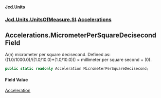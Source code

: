 #### [Jcd.Units](index.md 'index')
### [Jcd.Units.UnitsOfMeasure.SI](Jcd.Units.UnitsOfMeasure.SI.md 'Jcd.Units.UnitsOfMeasure.SI').[Accelerations](Accelerations.md 'Jcd.Units.UnitsOfMeasure.SI.Accelerations')

## Accelerations.MicrometerPerSquareDecisecond Field

A(n) micrometer per square decisecond. Defined as: ((1.0/1000.0)/((1.0/10.0)*(1.0/10.0))) × millimeter per square second + (0).

```csharp
public static readonly Acceleration MicrometerPerSquareDecisecond;
```

#### Field Value
[Acceleration](Acceleration.md 'Jcd.Units.UnitTypes.Acceleration')